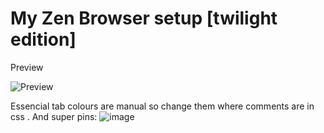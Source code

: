 # My Zen Browser setup [twilight edition]

Preview

![Preview](BbbZki9Kho.png)

Essencial tab colours are manual so change them where comments are in css .
And super pins:
![image](https://github.com/user-attachments/assets/8244c281-a16f-43ea-a3f6-27acaf939099)
